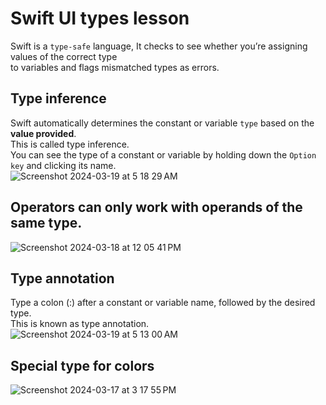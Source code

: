 # Swift UI types lesson
Swift is a `type-safe` language, It checks to see whether you’re assigning values of the correct type<br>
to variables and flags mismatched types as errors.<br>
## Type inference
Swift automatically determines the constant or variable `type` based on the **value provided**.<br>
This is called type inference.<br>
You can see the type of a constant or variable by holding down the `Option key` and clicking its name.<br>
![Screenshot 2024-03-19 at 5 18 29 AM](https://github.com/danielurra/Swift-UI-types-lesson/assets/51704179/985e86e3-01c2-4a62-82dd-a91dbdacf577)<br>
## Operators can only work with operands of the same type.
![Screenshot 2024-03-18 at 12 05 41 PM](https://github.com/danielurra/Swift-UI-types-lesson/assets/51704179/0c61d0d2-370f-4e84-ae74-1bc73b6a8394)<br>
## Type annotation
Type a colon (:) after a constant or variable name, followed by the desired type.<br>
This is known as type annotation.<br>
![Screenshot 2024-03-19 at 5 13 00 AM](https://github.com/danielurra/Swift-UI-types-lesson/assets/51704179/8af24a32-38f0-43e2-ad1b-fb58608d8824)<br>
## Special type for colors
![Screenshot 2024-03-17 at 3 17 55 PM](https://github.com/danielurra/Swift-UI-types-lesson/assets/51704179/b1b65592-64af-43e4-b062-41fc97a845fb)<br>

